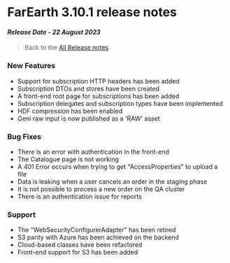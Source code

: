 # FarEarth 3.10.1 release notes
#### *Release Date - 22 August 2023*

> Back to the [All Release notes](releaseNotesSummary.md)

### New Features
* Support for subscription HTTP headers has been added
* Subscription DTOs and stores have been created
* A front-end root page for subscriptions has been added
* Subscription delegates and subscription types have been implemented
* HDF compression has been enabled
* Geni raw input is now published as a 'RAW' asset

### Bug Fixes
* There is an error with authentication in the front-end
* The Catalogue page is not working
* A 401 Error occurs when trying to get "AccessProperties" to upload a file
* Data is leaking when a user cancels an order in the staging phase
* It is not possible to process a new order on the QA cluster
* There is an authentication issue for reports

### Support
* The "WebSecurityConfigurerAdapter" has been retired
* S3 parity with Azure has been achieved on the backend
* Cloud-based classes have been refactored
* Front-end support for S3 has been added